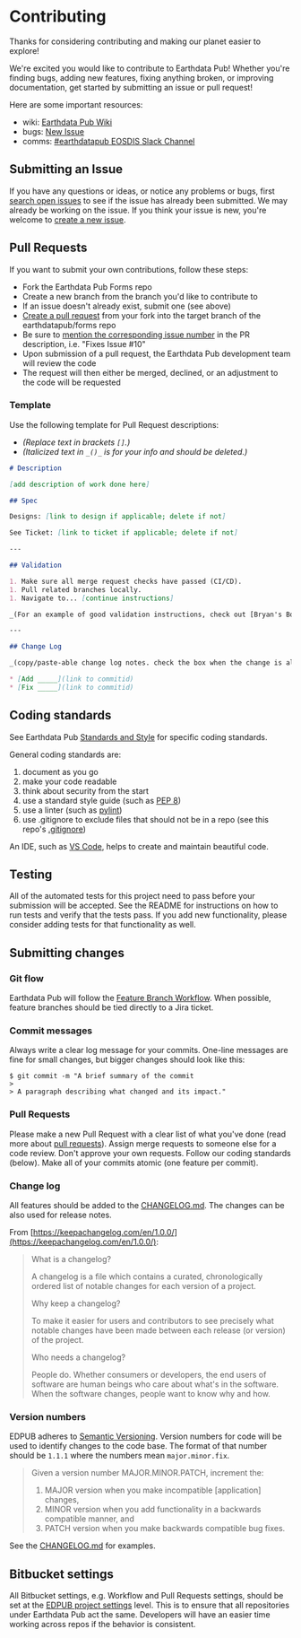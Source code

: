 # Contributing

Thanks for considering contributing and making our planet easier to explore!

We're excited you would like to contribute to Earthdata Pub! Whether you're
finding bugs, adding new features, fixing anything broken, or improving documentation,
get started by submitting an issue or pull request!

Here are some important resources:

- wiki: [Earthdata Pub Wiki](https://wiki.earthdata.nasa.gov/display/EDPUB)
- bugs: [New Issue](https://bugs.earthdata.nasa.gov/secure/RapidBoard.jspa?rapidView=911&projectKey=EDPUB&view=planning.nodetail&issueLimit=100)
- comms: [#earthdatapub EOSDIS Slack Channel](https://eosdis.slack.com/archives/CBPQF3Y5T)

## Submitting an Issue

If you have any questions or ideas, or notice any problems or bugs, first
[search open issues](https://wiki.earthdata.nasa.gov/display/EDPUB/Earthdata+Pub:+Report+a+Bug)
to see if the issue has already been submitted. We may already be working on the
issue. If you think your issue is new, you're welcome to [create a new issue](https://wiki.earthdata.nasa.gov/display/EDPUB/Earthdata+Pub:+Report+a+Bug).

## Pull Requests

If you want to submit your own contributions, follow these steps:

- Fork the Earthdata Pub Forms repo
- Create a new branch from the branch you'd like to contribute to
- If an issue doesn't already exist, submit one (see above)
- [Create a pull request](https://git.earthdata.nasa.gov/projects/EDPUB/repos/forms/pull-requests)
from your fork into the target branch of the earthdatapub/forms repo
- Be sure to [mention the corresponding issue number](https://help.github.com/articles/closing-issues-using-keywords/)
in the PR description, i.e. "Fixes Issue #10"
- Upon submission of a pull request, the Earthdata Pub development team will
review the code
- The request will then either be merged, declined, or an adjustment to the code
will be requested

### Template

Use the following template for Pull Request descriptions:

- _(Replace text in brackets `[]`.)_
- _(Italicized text in `_()_` is for your info and should be deleted.)_

```markdown
# Description

[add description of work done here]

## Spec

Designs: [link to design if applicable; delete if not]

See Ticket: [link to ticket if applicable; delete if not]

---

## Validation

1. Make sure all merge request checks have passed (CI/CD).
1. Pull related branches locally.
1. Navigate to... [continue instructions]

_(For an example of good validation instructions, check out [Bryan's Bouncy Ball PR](https://github.com/sparkbox/bouncy-ball/pull/56#issue-192153701).)_

---

## Change Log

_(copy/paste-able change log notes. check the box when the change is also in CHANGELOG.md)_

* [Add _____](link to commitid)
* [Fix _____](link to commitid)
```

## Coding standards

See Earthdata Pub [Standards and Style](https://wiki.earthdata.nasa.gov/display/EDPUB/Standards+and+Style)
for specific coding standards.

General coding standards are:

1. document as you go
1. make your code readable
1. think about security from the start
1. use a standard style guide (such as [PEP 8](https://www.python.org/dev/peps/pep-0008/))
1. use a linter (such as [pylint](https://www.pylint.org/))
1. use .gitignore to exclude files that should not be in a repo (see this repo's
[.gitignore](./.gitignore))

An IDE, such as [VS Code](https://code.visualstudio.com/), helps to create and
maintain beautiful code.

## Testing

All of the automated tests for this project need to pass before your submission
will be accepted. See the README for instructions on how to run tests and verify
that the tests pass. If you add new functionality, please consider adding tests
for that functionality as well.

## Submitting changes

### Git flow

Earthdata Pub will follow the [Feature Branch Workflow](https://www.atlassian.com/git/tutorials/comparing-workflows/feature-branch-workflow).
When possible, feature branches should be tied directly to a Jira ticket.

### Commit messages

Always write a clear log message for your commits. One-line messages are fine for
small changes, but bigger changes should look like this:

    $ git commit -m "A brief summary of the commit
    >
    > A paragraph describing what changed and its impact."

### Pull Requests

Please make a new Pull Request with a clear list of what you've done (read more
about [pull requests](https://www.atlassian.com/git/tutorials/making-a-pull-request)).
Assign merge requests to someone else for a code review. Don't approve your own
requests. Follow our coding standards (below). Make all of your commits atomic
(one feature per commit).

### Change log

All features should be added to the [CHANGELOG.md](CHANGELOG.md). The changes can
be also used for release notes.

From [https://keepachangelog.com/en/1.0.0/](https://keepachangelog.com/en/1.0.0/):

> What is a changelog?
>
> A changelog is a file which contains a curated, chronologically ordered list of
notable changes for each version of a project.
>
> Why keep a changelog?
>
> To make it easier for users and contributors to see precisely what notable changes
have been made between each release (or version) of the project.
>
> Who needs a changelog?
>
> People do. Whether consumers or developers, the end users of software are human
beings who care about what's in the software. When the software changes, people want
to know why and how.

### Version numbers

EDPUB adheres to [Semantic Versioning](http://semver.org/spec/v2.0.0.html).
Version numbers for code will be used to identify changes to the code base. The format
of that number should be `1.1.1` where the numbers mean `major.minor.fix`.

> Given a version number MAJOR.MINOR.PATCH, increment the:
>
> 1. MAJOR version when you make incompatible [application] changes,
> 1. MINOR version when you add functionality in a backwards compatible manner, and
> 1. PATCH version when you make backwards compatible bug fixes.

See the [CHANGELOG.md](CHANGELOG.md) for examples.

## Bitbucket settings

All Bitbucket settings, e.g. Workflow and Pull Requests settings, should be set
at the [EDPUB project settings](https://git.earthdata.nasa.gov/projects/EDPUB/settings)
level. This is to ensure that all repositories under Earthdata Pub act the same.
Developers will have an easier time working across repos if the behavior is consistent.
